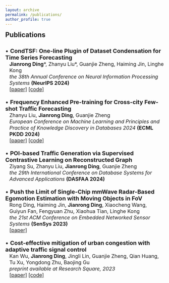 ```yaml
---
layout: archive
permalink: /publications/
author_profile: true
---
```


<h2 style="margin-top: 1px">Publications</h2>
<div style="height: 10px;"></div>

<p style="margin: 0; font-size: 18px;">• <b>CondTSF: One-line Plugin of Dataset Condensation for Time Series Forecasting</b></p>
<p style="margin: 0; padding-left: 13px; font-size: 16px;"><b>Jianrong Ding</b>*, Zhanyu Liu*, Guanjie Zheng, Haiming Jin, Linghe Kong</p>
<p style="margin: 0; padding-left: 13px; font-size: 16px;"><i>the 38th Annual Conference on Neural Information Processing Systems</i> <b>(NeurIPS 2024)</b></p>
<p style="margin: 0; padding-left: 13px; font-size: 16px;"><a href="https://arxiv.org/abs/2406.02131">[paper]</a>  <a href="https://github.com/RafaDD/CondTSF">[code]</a>
<div style="height: 20px;"></div>

<p style="margin: 0; font-size: 18px;">• <b>Frequency Enhanced Pre-training for Cross-city Few-shot Traffic Forecasting</b></p>
    <p style="margin: 0; padding-left: 13px; font-size: 16px;">Zhanyu Liu, <b>Jianrong Ding</b>, Guanjie Zheng</p>
    <p style="margin: 0; padding-left: 13px; font-size: 16px;"><i>European Conference on Machine Learning and Principles and Practice of Knowledge Discovery in Databases 2024</i> <b>(ECML PKDD 2024)</b></p>
    <p style="margin: 0; padding-left: 13px; font-size: 16px;"><a href="https://arxiv.org/abs/2406.02614">[paper]</a>  <a href="https://github.com/RafaDD/FEPCross">[code]</a>
<div style="height: 20px;"></div>

<p style="margin: 0; font-size: 18px;">• <b>POI-based Traffic Generation via Supervised Contrastive Learning on Reconstructed Graph</b></p>
    <p style="margin: 0; padding-left: 13px; font-size: 16px;">Ziyang Su, Zhanyu Liu, <b>Jianrong Ding</b>, Guanjie Zheng</p>
    <p style="margin: 0; padding-left: 13px; font-size: 16px;"><i>the 29th International Conference on Database Systems for Advanced Applications</i> <b>(DASFAA 2024)</b></p>
<div style="height: 20px;"></div>

<p style="margin: 0; font-size: 18px;">• <b>Push the Limit of Single-Chip mmWave Radar-Based Egomotion Estimation with Moving Objects in FoV</b></p>
    <p style="margin: 0; padding-left: 13px; font-size: 16px;">Rong Ding, Haiming Jin, <b>Jianrong Ding</b>, Xiaocheng Wang, Guiyun Fan, Fengyuan Zhu, Xiaohua Tian, Linghe Kong</p>
    <p style="margin: 0; padding-left: 13px; font-size: 16px;"><i>the 21st ACM Conference on Embedded Networked Sensor Systems</i> <b>(SenSys 2023)</b></p>
    <p style="margin: 0; padding-left: 13px; font-size: 16px;"><a href="https://dl.acm.org/doi/10.1145/3625687.3625795">[paper]</a>
<div style="height: 20px;"></div>

<p style="margin: 0; font-size: 18px;">• <b>Cost-effective mitigation of urban congestion with adaptive traffic signal control</b></p>
    <p style="margin: 0; padding-left: 13px; font-size: 16px;">Kan Wu, <b>Jianrong Ding</b>, Jingli Lin, Guanjie Zheng, Qian Huang, Tu Xu, Yongdong Zhu, Baojing Gu</p>
    <p style="margin: 0; padding-left: 13px; font-size: 16px;"><i>preprint available at Research Square, 2023</i></p>
    <p style="margin: 0; padding-left: 13px; font-size: 16px;"><a href="https://doi.org/10.21203/rs.3.rs-3176883/v1">[paper]</a>  <a href="https://github.com/Kanstarry9T/Cong_ATSC">[code]</a>
